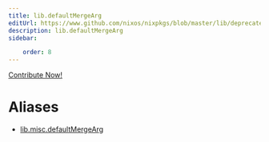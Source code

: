 ```yaml
---
title: lib.defaultMergeArg
editUrl: https://www.github.com/nixos/nixpkgs/blob/master/lib/deprecated.nix#L18C21
description: lib.defaultMergeArg
sidebar:

    order: 8
---
```


<a href="https://www.github.com/nixos/nixpkgs/blob/master/lib/deprecated.nix#L18C21">Contribute Now!</a>


# Aliases

- [lib.misc.defaultMergeArg](reference/lib/misc/lib-misc-defaultMergeArg)


